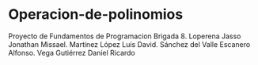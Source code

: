 # Operacion-de-polinomios
Proyecto de Fundamentos de Programacion Brigada 8.
Loperena Jasso Jonathan Missael.
Martínez López Luis David.
Sánchez del Valle Escanero Alfonso.
Vega Gutiérrez Daniel Ricardo
